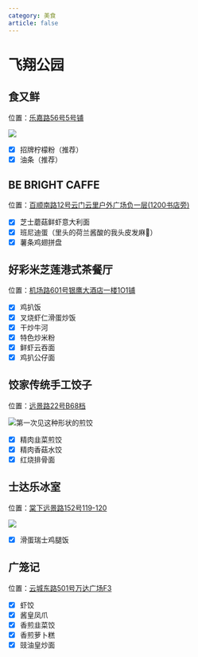 ```yaml
---
category: 美食
article: false
---
```


# 飞翔公园

## 食又鲜

<span class="icon iconfont icon-locate"></span> 位置：<a href="https://ditu.amap.com/place/B0JKBRR89H" target="_blank">乐嘉路56号5号铺</a>

![](https://img.sherry4869.com/blog/life/food/china/guangdong/guangzhou/by/fxgy/syx/img.jpg)

- [x] 招牌柠檬粉（推荐）
- [x] 油条（推荐）

## BE BRIGHT CAFFE

<span class="icon iconfont icon-locate"></span> 位置：<a href="https://ditu.amap.com/place/B0HKYDTY2G" target="_blank">百顺南路12号云门云里户外广场负一层(1200书店旁)</a>

- [x] 芝士蘑菇鲜虾意大利面
- [x] 班尼迪蛋（里头的荷兰酱酸的我头皮发麻:see_no_evil:）
- [x] 薯条鸡翅拼盘

## 好彩米芝莲港式茶餐厅

<span class="icon iconfont icon-locate"></span> 位置：<a href="https://ditu.amap.com/place/B0GUPNXC57" target="_blank">机场路601号银鹰大酒店一楼1O1铺</a>

- [x] 鸡扒饭
- [x] 叉烧虾仁滑蛋炒饭
- [x] 干炒牛河
- [x] 特色炒米粉
- [x] 鲜虾云吞面
- [x] 鸡扒公仔面

## 饺家传统手工饺子

<span class="icon iconfont icon-locate"></span> 位置：<a href="https://ditu.amap.com/place/B0FFGX31NC" target="_blank">远景路22号B68档</a>

![第一次见这种形状的煎饺](https://img.sherry4869.com/blog/life/food/china/guangdong/guangzhou/by/fxgy/jj/img.jpg)

- [x] 精肉韭菜煎饺
- [x] 精肉香菇水饺
- [x] 红烧排骨面

## 士达乐冰室

<span class="icon iconfont icon-locate"></span> 位置：<a href="https://ditu.amap.com/place/B0H2THNIBS" target="_blank">棠下远景路152号119-120</a>

![](https://img.sherry4869.com/blog/life/food/china/guangdong/guangzhou/by/fxgy/sdl/img.jpg)

- [x] 滑蛋瑞士鸡腿饭

## 广笼记

<span class="icon iconfont icon-locate"></span> 位置：<a href="https://ditu.amap.com/place/B0G3RDBNCR" target="_blank">云城东路501号万达广场F3</a>

- [x] 虾饺
- [x] 酱皇凤爪
- [x] 香煎韭菜饺
- [x] 香煎萝卜糕
- [x] 豉油皇炒面